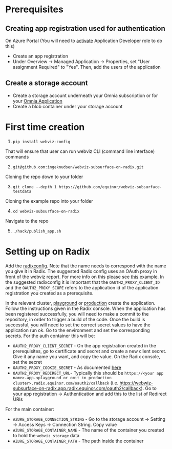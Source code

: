 # Prerequisites

## Creating app registration used for authentication

On Azure Portal (You will need to [activate](https://portal.azure.com/#blade/Microsoft_Azure_PIM/DirectoryRoleManagementMenuBlade/DirectoryRolesActivation) Application Developer role to do this)

- Create an app registration
- Under Overview -> Managed Application -> Properties, set "User assignment Required" to "Yes". Then, add the users of the application

## Create a storage account

- Create a storage account underneath your Omnia subscription or for your [Omnia Application](https://docs.omnia.equinor.com/)
- Create a blob container under your storage account

# First time creation

1. `pip install webviz-config`

That will ensure that user can run webviz CLI (command line interface) commands

2. `git@github.com:ingeknudsen/webviz-subsurface-on-radix.git`

Cloning the repo down to your folder

3. `git clone --depth 1 https://github.com/equinor/webviz-subsurface-testdata`

Cloning the example repo into your folder

4. `cd webviz-subsurface-on-radix`

Navigate to the repo

5. `./hack/publish_app.sh`

# Setting up on Radix

Add the [radixconfig](https://github.com/ingeknudsen/webviz-subsurface-on-radix/blob/master/radixconfig.yaml). Note that the name needs to correspond with the name you give it in Radix. The suggested Radix config uses an OAuth proxy in front of the webviz report. For more info on this please see [this](https://github.com/equinor/radix-example-oauth-proxy) example. In the suggested radixconfig it is important that the `OAUTH2_PROXY_CLIENT_ID` and the `OAUTH2_PROXY_SCOPE` refers to the application id of the application registration you created as a prerequisite.

In the relevant cluster, [playground](https://console.playground.radix.equinor.com/applications) or [production](https://console.radix.equinor.com/applications) create the application. Follow the instructions given in the Radix console. When the application has been registered successfully, you will need to make a commit to the repository, in order to trigger a build of the code. Once the build is successful, you will need to set the correct secret values to have the application run ok. Go to the environment and set the corresponding secrets. For the auth container this will be:

- `OAUTH2_PROXY_CLIENT_SECRET` - On the app registration created in the prerequisites, go to certificate and secret and create a new client secret. Give it any name you want, and copy the value. On the Radix console, set the secret
- `OAUTH2_PROXY_COOKIE_SECRET` - As documented [here](https://github.com/equinor/radix-example-oauth-proxy#client)
- `OAUTH2_PROXY_REDIRECT_URL`- Typically this should be `https://<your app name>.app.<playground or omit in production cluster>.radix.equinor.com/oauth2/callback` (i.e. https://webwiz-subsurface-on-radix.app.radix.equinor.com/oauth2/callback). Go to your app registration -> Authentication and add this to the list of Redirect URIs

For the main container:

- `AZURE_STORAGE_CONNECTION_STRING` - Go to the storage account -> Setting -> Access Keys -> Connection String. Copy value
- `AZURE_STORAGE_CONTAINER_NAME` - The name of the container you created to hold the `webviz_storage` data
- `AZURE_STORAGE_CONTAINER_PATH` - The path inside the container
